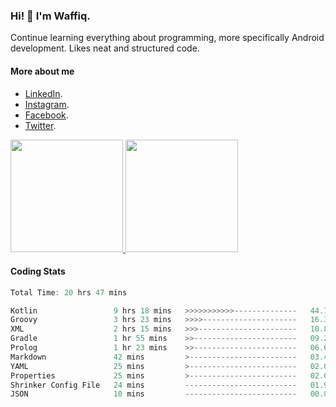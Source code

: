 ### Hi! 👋 I'm Waffiq.

Continue learning everything about programming, more specifically Android development. Likes neat and structured code.

#### More about me 
- [LinkedIn](https://www.linkedin.com/in/waffiqaziz/).
- [Instagram](https://www.instagram.com/waffiqaziz/).
- [Facebook](https://web.facebook.com/WaffiqAziz/).
- [Twitter](https://twitter.com/AzizWaffiq).

<p align="left">
<a href="https://github.com/waffiqaziz">
  <img height="180em" src="https://github-readme-stats-eight-theta.vercel.app/api?username=waffiqaziz&show_icons=true&theme=algolia&include_all_commits=true&count_private=true"/>
  <img height="180em" src="https://github-readme-stats-eight-theta.vercel.app/api/top-langs/?username=waffiqaziz&layout=compact&langs_count=8&theme=algolia"/>
</a>
</p>

#### Coding Stats
<!--START_SECTION:waka-->

```rust
Total Time: 20 hrs 47 mins

Kotlin                 9 hrs 18 mins   >>>>>>>>>>>--------------   44.79 %
Groovy                 3 hrs 23 mins   >>>>---------------------   16.33 %
XML                    2 hrs 15 mins   >>>----------------------   10.86 %
Gradle                 1 hr 55 mins    >>-----------------------   09.22 %
Prolog                 1 hr 23 mins    >>-----------------------   06.67 %
Markdown               42 mins         >------------------------   03.44 %
YAML                   25 mins         >------------------------   02.07 %
Properties             25 mins         >------------------------   02.04 %
Shrinker Config File   24 mins         -------------------------   01.97 %
JSON                   10 mins         -------------------------   00.86 %
```

<!--END_SECTION:waka-->
